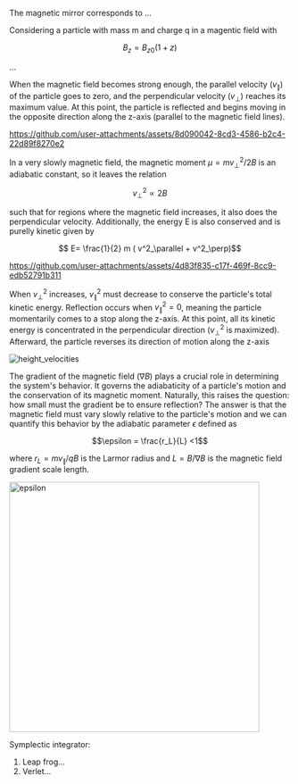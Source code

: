 The magnetic mirror corresponds to  ... <br>

Considering a particle with mass m and charge q in a magentic field with

$$B_z=B_{z0}(1+z)$$

...

When the magnetic field becomes strong enough, the parallel velocity ($v_\parallel$) of the particle goes to zero, and the perpendicular velocity ($v_\perp$) reaches its maximum value. At this point, the particle is reflected and begins moving in the opposite direction along the  z-axis (parallel to the magnetic field lines). 




https://github.com/user-attachments/assets/8d090042-8cd3-4586-b2c4-22d89f8270e2




In a very slowly magnetic field, the magnetic moment $\mu=mv^2_\perp/2B$ is an adiabatic constant, so it leaves the relation <br>

$$v^2_\perp \propto 2B$$

such that for regions where the magnetic field increases, it also does the perpendicular velocity. Additionally, the energy E is also conserved and is purelly kinetic given by 

$$ E= \frac{1}{2} m ( v^2_\parallel  + v^2_\perp)$$



https://github.com/user-attachments/assets/4d83f835-c17f-469f-8cc9-edb52791b311

When $v^2_\perp$ increases, $v^2_\parallel$ must decrease to conserve the particle's total kinetic energy. Reflection occurs when 
$v^2_\parallel=0$, meaning the particle momentarily comes to a stop along the z-axis. At this point, all its kinetic energy is concentrated in the perpendicular direction ($v^2_\perp$ is maximized). Afterward, the particle reverses its direction of motion along the z-axis

![height_velocities](https://github.com/user-attachments/assets/2b96554e-c717-4b1a-beee-63ce745fa2e9)

 The gradient of the magnetic field ($\nabla B$) plays a crucial role in determining the system's behavior. It governs the adiabaticity of a particle's motion and the conservation of its magnetic moment. Naturally, this raises the question: how small must the gradient be to ensure reflection? The answer is that the magnetic field must vary slowly relative to the particle's motion and we can quantify this behavior by the adiabatic parameter $\epsilon$ defined as

$$\epsilon = \frac{r_L}{L} <1$$

where $r_L=m v_\parallel/qB$ is the Larmor radius and $L=B/\nabla B$ is the magnetic field gradient scale length.
 
<img width="448" alt="epsilon" src="https://github.com/user-attachments/assets/96536ab7-3ae0-4363-b796-1f474c216b01" />


Symplectic integrator:
1. Leap frog...
2. Verlet...
